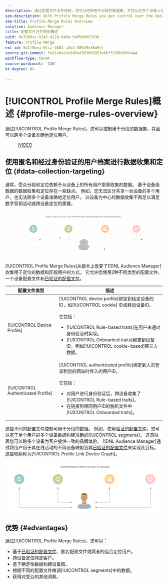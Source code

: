 ```yaml
---
description: 通过配置文件合并规则，您可以控制用于分段的数据集，并可以在多个设备上准确地定位人员。
seo-description: With Profile Merge Rules you get control over the data sets used for segmentation and can target a person accurately across multiple devices.
seo-title: Profile Merge Rules Overview
solution: Audience Manager
title: 配置文件合并规则概述
uuid: 9e7988cc-9145-432b-840a-54fbd8657b3b
feature: Profile Merge
exl-id: 5d1f5bea-0fca-4684-a2b4-585d9e38d9ef
source-git-commit: fe01ebac8c0d0ad3630d3853e0bf32f0b00f6a44
workflow-type: tm+mt
source-wordcount: '336'
ht-degree: 0%

---
```


# [!UICONTROL Profile Merge Rules]概述 {#profile-merge-rules-overview}

通过[!UICONTROL Profile Merge Rules]，您可以控制用于分段的数据集，并且可以跨多个设备准确地定位用户。

>[!VIDEO](https://video.tv.adobe.com/v/28974)

## 使用匿名和经过身份验证的用户档案进行数据收集和定位 {#data-collection-targeting}

通常，受众分段和定位依赖于从设备上的所有用户那里收集的数据。 基于设备级数据的数据收集和定位存在一些缺点。 例如，您无法区分共享一台设备的多个用户，也无法跨多个设备准确地定位用户。 以设备为中心的数据收集不再足以满足数字营销活动或跨设备定位的需要。

![](assets/unauthenticated2.png)

[!UICONTROL Profile Merge Rules]从根本上改变了[!DNL Audience Manager]收集用于定位的数据和区段用户的方式。 它允许您使用2种不同类型的配置文件、一个设备配置文件和[已验证的配置文件](../../reference/visitor-authentication-states.md)。

| 配置文件类型 | 描述 |
|---|---|
| [!UICONTROL Device Profile] | [!UICONTROL device profile]绑定到给定设备的ID，如[!UICONTROL cookie] ID或移动设备ID。<br><br>它包括：<ul><li>[!UICONTROL Rule-based traits]在用户未通过身份验证时实现。</li><li>[!UICONTROL Onboarded traits]绑定到设备ID，例如[!UICONTROL cookie-based]第三方数据。</li></ul> |
| [!UICONTROL Authenticated Profile] | [!UICONTROL authenticated profile]绑定到人员登录到您的网站时传入的用户ID。<br><br>它包括：<ul><li>对用户进行身份验证后，跨设备收集了[!UICONTROL Rule-based traits]。</li><li>在链接到相同用户ID的脱机文件中[!UICONTROL Onboarded traits]。</li></ul> |

这些不同的配置文件控制可用于分段的数据。 例如，使用[验证的配置文件](../../reference/visitor-authentication-states.md)，您可以基于单个用户的多个设备数据构建准确的[!UICONTROL segments]。 这意味着您可以跨多个设备为客户提供一致的品牌体验。 [!DNL Audience Manager]通过将用户用于其在线活动的不同设备映射到其[已验证的配置文件](../../reference/visitor-authentication-states.md)来实现此目标。 这些映射称为[!UICONTROL Profile Link Device Graph]。

![](assets/authenticated2.png)

## 优势 {#advantages}

通过[!UICONTROL Profile Merge Rules]，您可以：

* 基于[已验证的配置文件](../../reference/visitor-authentication-states.md)、匿名配置文件或两者的组合定位用户。
* 跨设备定位特定客户。
* 基于确定性数据构建设备图。
* 根据不同的配置文件微调[!UICONTROL segments]中的数据。
* 获得对受众的其他洞察。
